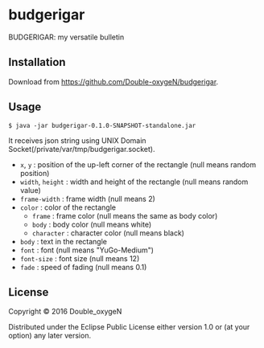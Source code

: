 # budgerigar

BUDGERIGAR: my versatile bulletin

## Installation

Download from https://github.com/Double-oxygeN/budgerigar.

## Usage

    $ java -jar budgerigar-0.1.0-SNAPSHOT-standalone.jar

It receives json string using UNIX Domain Socket(/private/var/tmp/budgerigar.socket).
- `x`, `y` : position of the up-left corner of the rectangle (null means random position)
- `width`, `height` : width and height of the rectangle (null means random value)
- `frame-width` : frame width (null means 2)
- `color` : color of the rectangle
  - `frame` : frame color (null means the same as body color)
  - `body` : body color (null means white)
  - `character` : character color (null means black)
- `body` : text in the rectangle
- `font` : font (null means "YuGo-Medium")
- `font-size` : font size (null means 12)
- `fade` : speed of fading (null means 0.1)

## License

Copyright © 2016 Double_oxygeN

Distributed under the Eclipse Public License either version 1.0 or (at
your option) any later version.
